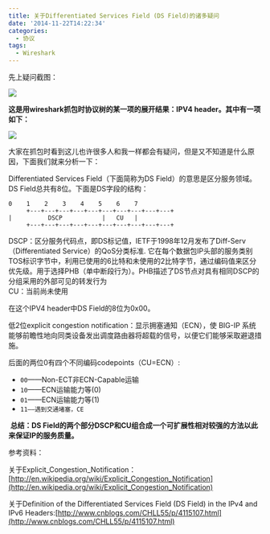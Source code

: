 ```yaml
---
title: 关于Differentiated Services Field (DS Field)的诸多疑问
date: '2014-11-22T14:22:34'
categories:
  - 协议
tags:
  - Wireshark
---
```


先上疑问截图：

![](https://images0.cnblogs.com/blog/637108/201411/221335248908436.png)

**这是用wireshark抓包时协议树的某一项的展开结果：IPV4 header。其中有一项如下：**

![](https://images0.cnblogs.com/blog/637108/201411/221338404212533.png)

大家在抓包时看到这儿也许很多人和我一样都会有疑问，但是又不知道是什么原因，下面我们就来分析一下：

Differentiated Services Field（下面简称为DS Field）的意思是区分服务领域。DS Field总共有8位。下面是DS字段的结构：

```
0    1    2    3    4    5    6    7  
     +---+---+---+---+---+---+---+---+---+---+  
|          DSCP           |   CU   |  
     +---+---+---+---+---+---+---+---+---+---+
```
  
DSCP：区分服务代码点，即DS标记值，IETF于1998年12月发布了Diff-Serv（Differentiated Service）的QoS分类标准. 它在每个数据包IP头部的服务类别TOS标识字节中，利用已使用的6比特和未使用的2比特字节，通过编码值来区分优先级。用于选择PHB（单中断段行为）。PHB描述了DS节点对具有相同DSCP的分组采用的外部可见的转发行为  
CU：当前尚未使用

在这个IPV4 header中DS Field的8位为0x00。

低2位explicit congestion notification：显示拥塞通知（ECN），使 BIG-IP 系统能够前瞻性地向同类设备发出调度路由器将超载的信号，以便它们能够采取避退措施。

后面的两位0有四个不同编码codepoints（CU=ECN）:

-   `00`——Non-ECT非ECN-Capable运输
-   `10`——ECN运输能力等(0)
-   `01`——ECN运输能力等(1)
-   `11——遇到交通堵塞，CE`

 **总结：DS Field的两个部分DSCP和CU组合成一个可扩展性相对较强的方法以此来保证IP的服务质量。**

参考资料：

关于Explicit_Congestion_Notification：[http://en.wikipedia.org/wiki/Explicit_Congestion_Notification](http://en.wikipedia.org/wiki/Explicit_Congestion_Notification)

关于Definition of the Differentiated Services Field (DS Field) in the IPv4 and IPv6 Headers:[http://www.cnblogs.com/CHLL55/p/4115107.html](http://www.cnblogs.com/CHLL55/p/4115107.html)
